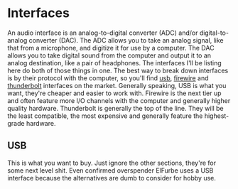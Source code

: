 # Interfaces
An audio interface is an analog-to-digital converter (ADC) and/or digital-to-analog converter (DAC). The ADC allows you to take an analog signal, like that from a microphone, and digitize it for use by a computer. The DAC allows you to take digital sound from the computer and output it to an analog destination, like a pair of headphones. The interfaces I'll be listing here do both of those things in one. The best way to break down interfaces is by their protocol with the computer, so you'll find [usb](#usb), [firewire](#firewire) and [thunderbolt](#tunderbolt) interfaces on the market. Generally speaking, USB is what you want, they're cheaper and easier to work with. Firewire is the next tier up and often feature more I/O channels with the computer and generally higher quality hardware. Thunderbolt is generally the top of the line. They will be the least compatible, the most expensive and generally feature the highest-grade hardware.

## USB
This is what you want to buy. Just ignore the other sections, they're for some next level shit. Even confirmed overspender ElFurbe uses a USB interface because the alternatives are dumb to consider for hobby use.
